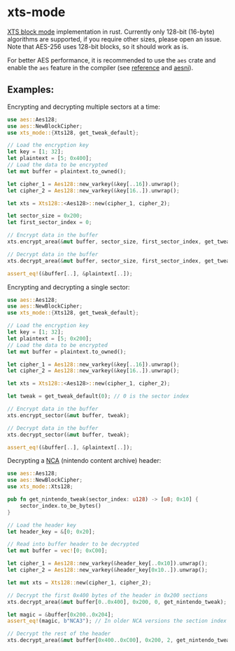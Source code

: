 # xts-mode

[XTS block mode](https://en.wikipedia.org/wiki/Disk_encryption_theory#XEX-based_tweaked-codebook_mode_with_ciphertext_stealing_(XTS)) implementation in rust.
Currently only 128-bit (16-byte) algorithms are supported, if you require other
sizes, please open an issue. Note that AES-256 uses 128-bit blocks, so it should
work as is.

For better AES performance, it is recommended to use the `aes` crate and enable
the `aes` feature in the compiler (see [reference](https://doc.rust-lang.org/reference/attributes/codegen.html#the-target_feature-attribute)
and [aesni](https://docs.rs/aesni/)).

## Examples:

Encrypting and decrypting multiple sectors at a time:
```rust
use aes::Aes128;
use aes::NewBlockCipher;
use xts_mode::{Xts128, get_tweak_default};

// Load the encryption key
let key = [1; 32];
let plaintext = [5; 0x400];
// Load the data to be encrypted
let mut buffer = plaintext.to_owned();

let cipher_1 = Aes128::new_varkey(&key[..16]).unwrap();
let cipher_2 = Aes128::new_varkey(&key[16..]).unwrap();

let xts = Xts128::<Aes128>::new(cipher_1, cipher_2);

let sector_size = 0x200;
let first_sector_index = 0;

// Encrypt data in the buffer
xts.encrypt_area(&mut buffer, sector_size, first_sector_index, get_tweak_default);

// Decrypt data in the buffer
xts.decrypt_area(&mut buffer, sector_size, first_sector_index, get_tweak_default);

assert_eq!(&buffer[..], &plaintext[..]);
```

Encrypting and decrypting a single sector:
```rust
use aes::Aes128;
use aes::NewBlockCipher;
use xts_mode::{Xts128, get_tweak_default};

// Load the encryption key
let key = [1; 32];
let plaintext = [5; 0x200];
// Load the data to be encrypted
let mut buffer = plaintext.to_owned();

let cipher_1 = Aes128::new_varkey(&key[..16]).unwrap();
let cipher_2 = Aes128::new_varkey(&key[16..]).unwrap();

let xts = Xts128::<Aes128>::new(cipher_1, cipher_2);

let tweak = get_tweak_default(0); // 0 is the sector index

// Encrypt data in the buffer
xts.encrypt_sector(&mut buffer, tweak);

// Decrypt data in the buffer
xts.decrypt_sector(&mut buffer, tweak);

assert_eq!(&buffer[..], &plaintext[..]);
```

Decrypting a [NCA](https://switchbrew.org/wiki/NCA_Format) (nintendo content archive) header:
```rust
use aes::Aes128;
use aes::NewBlockCipher;
use xts_mode::Xts128;

pub fn get_nintendo_tweak(sector_index: u128) -> [u8; 0x10] {
    sector_index.to_be_bytes()
}

// Load the header key
let header_key = &[0; 0x20];

// Read into buffer header to be decrypted
let mut buffer = vec![0; 0xC00];

let cipher_1 = Aes128::new_varkey(&header_key[..0x10]).unwrap();
let cipher_2 = Aes128::new_varkey(&header_key[0x10..]).unwrap();

let mut xts = Xts128::new(cipher_1, cipher_2);

// Decrypt the first 0x400 bytes of the header in 0x200 sections
xts.decrypt_area(&mut buffer[0..0x400], 0x200, 0, get_nintendo_tweak);

let magic = &buffer[0x200..0x204];
assert_eq!(magic, b"NCA3"); // In older NCA versions the section index used in header encryption was different

// Decrypt the rest of the header
xts.decrypt_area(&mut buffer[0x400..0xC00], 0x200, 2, get_nintendo_tweak);
```
